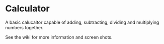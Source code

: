 # Calculator
A basic calucaltor capable of adding, subtracting, dividing and multiplying numbers together.

See the wiki for more information and screen shots.

